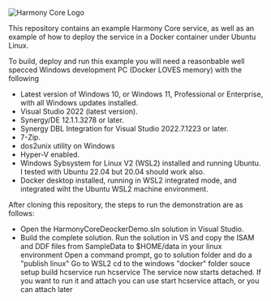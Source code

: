 ![Harmony Core Logo](https://github.com/Synergex/HarmonyCore/wiki/images/logo.png)

This repository contains an example Harmony Core service, as well as an example of how to
deploy the service in a Docker container under Ubuntu Linux.

To build, deploy and run this example you will need a reasonbable well specced Windows
development PC (Docker LOVES memory) with the following

* Latest version of Windows 10, or Windows 11, Professional or Enterprise, with all
  Windows updates installed.
* Visual Studio 2022 (latest version).
* Synergy/DE 12.1.1.3278 or later.
* Synergy DBL Integration for Visual Studio 2022.7.1223 or later.
* 7-Zip.
* dos2unix utility on Windows
* Hyper-V enabled.
* Windows Sybsystem for Linux V2 (WSL2) installed and running Ubuntu. I tested with Ubuntu
  22.04 but 20.04 should work also.
* Docker desktop installed, running in WSL2 integrated mode, and integrated wiht the
  Ubuntu WSL2 machine environment.

After cloning this repository, the steps to run the demonstration are as follows:

* Open the HarmonyCoreDeockerDemo.sln solution in Visual Studio.
* Build the complete solution.
Run the solution in VS and copy the ISAM and DDF files from SampleData to $HOME/data in your linux environment
Open a command prompt, go to solution folder and do a "publish linux"
Go to WSL2 cd to the windows "docker" folder
souce setup
build hcservice
run hcservice
The service now starts detached. If you want to run it and attach you can use start hcservice attach, or you can attach <containerid> later

